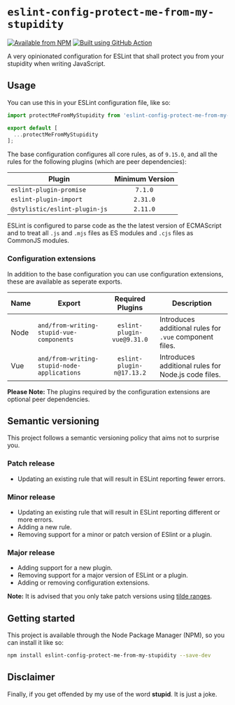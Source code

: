 # `eslint-config-protect-me-from-my-stupidity`

[![Available from NPM](https://img.shields.io/npm/v/eslint-config-protect-me-from-my-stupidity.svg?maxAge=900)](https://www.npmjs.com/package/eslint-config-protect-me-from-my-stupidity)
[![Built using GitHub Action](https://github.com/lsphillips/eslint-config-protect-me-from-my-stupidity/actions/workflows/build.yml/badge.svg?branch=master)](https://github.com/lsphillips/eslint-config-protect-me-from-my-stupidity/actions)

A very opinionated configuration for ESLint that shall protect you from your stupidity when writing JavaScript.

## Usage

You can use this in your ESLint configuration file, like so:

``` js
import protectMeFromMyStupidity from 'eslint-config-protect-me-from-my-stupidity';

export default [
  ...protectMeFromMyStupidity
];
```

The base configuration configures all core rules, as of `9.15.0`, and all the rules for the following plugins (which are peer dependencies):

| Plugin                         | Minimum Version |
| ------------------------------ | :-------------: |
| `eslint-plugin-promise`        | `7.1.0`         |
| `eslint-plugin-import`         | `2.31.0`        |
| `@stylistic/eslint-plugin-js`  | `2.11.0`        |

ESLint is configured to parse code as the the latest version of ECMAScript and to treat all `.js` and `.mjs` files as ES modules and `.cjs` files as CommonJS modules.

### Configuration extensions

In addition to the base configuration you can use configuration extensions, these are available as seperate exports.

| Name | Export                                      | Required Plugins           | Description                                             |
| ---- | ------------------------------------------- | :------------------------: | ------------------------------------------------------- |
| Node | `and/from-writing-stupid-vue-components`    | `eslint-plugin-vue@9.31.0` | Introduces additional rules for `.vue` component files. |
| Vue  | `and/from-writing-stupid-node-applications` | `eslint-plugin-n@17.13.2`  | Introduces additional rules for Node.js code files.     |

**Please Note:** The plugins required by the configuration extensions are optional peer dependencies.

## Semantic versioning

This project follows a semantic versioning policy that aims not to surprise you.

### Patch release

- Updating an existing rule that will result in ESLint reporting fewer errors.

### Minor release

- Updating an existing rule that will result in ESLint reporting different or more errors.
- Adding a new rule.
- Removing support for a minor or patch version of ESlint or a plugin.

### Major release

- Adding support for a new plugin.
- Removing support for a major version of ESLint or a plugin.
- Adding or removing configuration extensions.

**Note:** It is advised that you only take patch versions using [tilde ranges](https://docs.npmjs.com/misc/semver#tilde-ranges-123-12-1).

## Getting started

This project is available through the Node Package Manager (NPM), so you can install it like so:

``` sh
npm install eslint-config-protect-me-from-my-stupidity --save-dev
```

## Disclaimer

Finally, if you get offended by my use of the word **stupid**. It is just a joke.

